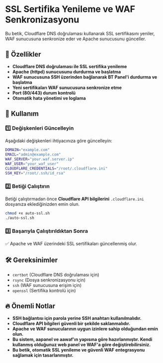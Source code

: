 # SSL Sertifika Yenileme ve WAF Senkronizasyonu

Bu betik, Cloudflare DNS doğrulaması kullanarak SSL sertifikasını yeniler, WAF sunucusuna senkronize eder ve Apache sunucusunu günceller.

## 🚀 Özellikler
- **Cloudflare DNS doğrulaması ile SSL sertifika yenileme**
- **Apache (httpd) sunucusunu durdurma ve başlatma**
- **WAF sunucusuna SSH üzerinden bağlanarak BT Panel'i durdurma ve başlatma**
- **Yeni sertifikaları WAF sunucusuna senkronize etme**
- **Port (80/443) durum kontrolü**
- **Otomatik hata yönetimi ve loglama**

## 📜 Kullanım

### 1️⃣ Değişkenleri Güncelleyin
Aşağıdaki değişkenleri ihtiyacınıza göre güncelleyin:

```bash
DOMAIN="example.com"
EMAIL="admin@example.com"
WAF_SERVER="your.waf.server.ip"
WAF_USER="your_waf_user"
CLOUDFLARE_CREDENTIALS="/root/.cloudflare.ini"
SSH_KEY="/root/.ssh/id_rsa"
```

### 2️⃣ Betiği Çalıştırın

Betiği çalıştırmadan önce **Cloudflare API bilgilerini** `.cloudflare.ini` dosyanıza eklediğinizden emin olun.

```bash
chmod +x auto-ssl.sh
./auto-ssl.sh
```

### 3️⃣ Başarıyla Çalıştırıldıktan Sonra
✅ Apache ve WAF üzerindeki SSL sertifikaları güncellenmiş olur.

## 🛠 Gereksinimler
- `certbot` (Cloudflare DNS doğrulaması için)
- `rsync` (Dosya senkronizasyonu için)
- `ssh` (WAF sunucusuna erişim için)
- `openssl` (Sertifika kontrolü için)

## 🔥 Önemli Notlar
- **SSH bağlantısı için parola yerine SSH anahtarı kullanılmalıdır.**
- **Cloudflare API bilgileri güvenli bir şekilde saklanmalıdır.**
- **Apache ve WAF sunucularının uygun izinlere sahip olduğundan emin olun.**
- **Bu sistem, aapanel ve aawaf'ın yapısına göre hazırlanmıştır. Kendi kullanmış olduğunuz web panel ve WAF'a göre değiştirebilirsiniz.**
- **Bu betik, **otomatik SSL yenileme ve güvenli WAF entegrasyonu** sağlamak için tasarlanmıştır.**


